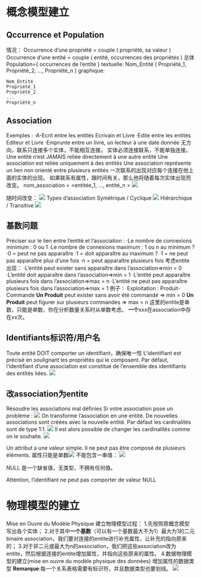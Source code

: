 # 概念模型建立
## Qccurrence et Population
情况：
Occurrence d’une propriété = couple ( propriété, sa valeur )
Occurrence d’une entité = couple ( entité, occurrences des propriétés )
总体Population={ occurrences de l’entité }
textuelle:
Nom_Entité ( Propriété_1, Propriété_2, …, Propriété_n )
graphique:
```
Nom_Entité
Propriété_1
Propriété_2
...
Propriété_n
```
## Association
Exemples :
·A-Ecrit entre les entités Ecrivain et Livre
·Edite entre les entités Editeur et Livre
·Emprunte entre un livre, un lecteur à une date donnée
无方向，联系只连接多个实体，不能相互连接。
实体必须连接联系，不能单独连接。
Une entité n’est JAMAIS reliée directement à une autre entité
Une association est reliée uniquement à des entités
Une association représente un lien non orienté entre plusieurs entités
一次联系的出现对应每个连接在他上面的实体的出现。
如果联系有属性，跟时间有关，那么他将随着每次实体出现而改变。
nom_association = <entitée_1, …, entité_n >
![](C++/图库/图库/Pasted%20image%2020230119204459.png)

随时间改变：
![](C++/图库/图库/Pasted%20image%2020230119204516.png)
Types d’association
Symétrique / Cyclique
![](C++/图库/图库/Pasted%20image%2020230119205336.png)
Hiérarchique / Transitive
![](C++/图库/图库/Pasted%20image%2020230119205344.png)
## 基数问题
Préciser sur le lien entre l’entité et l’association :
·Le nombre de connexions minimum : 0 ou 1
·Le nombre de connexions maximum : 1 ou n
au minimum ?
·0 = peut ne pas apparaître
·1 = doit apparaître
au maximum ?
·1 = ne peut pas apparaître plus d’une fois
·n = peut apparaître plusieurs fois
考虑entite出现：
·L’entité peut exister sans apparaître dans l’association=>min = 0
·L’entité doit apparaître dans l’association=>min = 1
·L’entité peut apparaître plusieurs fois dans l’association=>max = n
·L’entité ne peut pas apparaître plusieurs fois dans l’association=>max = 1
例子：
Exploitation : Produit-Commande
**Un Produit** peut exister sans avoir été commandé => min = 0
**Un Produit** peut figurer sur plusieurs commandes => max = n
这里的entite是单数，只能是单数，你在分析数量关系时从单数考虑。
**一个**xxx在association中存在xx次。

## Identifiants标识符/用户名
Toute entité DOIT comporter un identifiant，确保唯一性
L’identifiant est précisé en soulignant les propriétés qui le composent.
Par défaut, l’identifiant d’une association est constitué de l’ensemble des identifiants des entités liées.
![](C++/图库/图库/Pasted%20image%2020230119212430.png)
## 改association为entite
Résoudre les associations mal définies
Si votre association pose un problème :
![](C++/图库/图库/Pasted%20image%2020230119213558.png)
On transforme l’association en une entité.
De nouvelles associations sont créées avec la nouvelle entité.
Par défaut les cardinalités sont de type 1:1.
![](C++/图库/图库/Pasted%20image%2020230119213620.png)
Il est alors possible de changer les cardinalités comme on le souhaite.
![](C++/图库/图库/Pasted%20image%2020230119213653.png)


Un attribut a une valeur simple. Il ne peut pas être composé de plusieurs éléments.
属性只能是单数![](C++/图库/图库/Pasted%20image%2020230119214933.png)
不能包含一串值：
![](C++/图库/图库/Pasted%20image%2020230119215018.png)

NULL 是一个缺省值，无类型，不拥有任何值。

Attention, l’identifiant ne peut pas comporter de valeur NULL

# 物理模型的建立
Mise en Ouvre du Modèle Physique
建立物理模型过程：
1.先按照原概念模型写出各个实体；
2.对于其中**一个基数**（可以有一个基数最大不为1）最大为1的二元 binaire association，我们要对连接的entite进行补充属性，让补充的指向原来的；
3.对于非二元或最大为n的association，我们把这些association改为entite，然后根据连接的entite增加属性，并指向这些原来的属性。
4.数据物理模型的建立(mise en ouvre du modèle physique des données)
增加属性的数据类型
**Remarque**:每一个关系表格需要有标识符，并且数据类型也要划线。
![](C++/图库/图库/Pasted%20image%2020230119225019.png)

